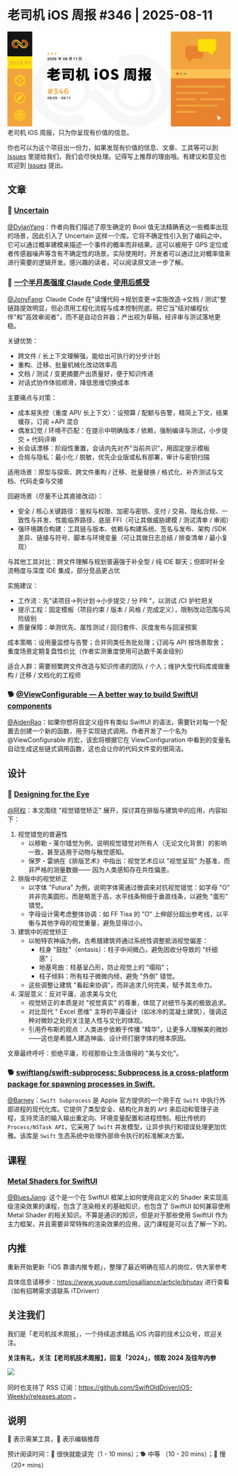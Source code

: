 # 老司机 iOS 周报 #346 | 2025-08-11

![ios-weekly](https://github.com/SwiftOldDriver/iOS-Weekly/blob/master/assets/weekly-header/346.jpg?raw=true)
老司机 iOS 周报，只为你呈现有价值的信息。

你也可以为这个项目出一份力，如果发现有价值的信息、文章、工具等可以到 [Issues](https://github.com/SwiftOldDriver/iOS-Weekly/issues) 里提给我们，我们会尽快处理。记得写上推荐的理由哦。有建议和意见也欢迎到 [Issues](https://github.com/SwiftOldDriver/iOS-Weekly/issues) 提出。

## 文章

### 🐎 [Uncertain <T>](https://nshipster.com/uncertainty/)

[@DylanYang](https://github.com/Dylan19Yang)：作者向我们描述了原生确定的 Bool 值无法精确表达一些概率出现的场景，因此引入了 Uncertain 这样一个库。它将不确定性引入到了编码之中，它可以通过概率建模来描述一个事件的概率而非结果。这可以被用于 GPS 定位或者传感器噪声等含有不确定性的场景。实际使用时，开发者可以通过比对概率值来进行需要的逻辑开发。感兴趣的读者，可以阅读原文进一步了解。

### 🐢 [一个半月高强度 Claude Code 使用后感受](https://onevcat.com/2025/08/claude-code/)

[@JonyFang](https://github.com/JonyFang): Claude Code 在"读懂代码→规划变更→实施改造→文档 / 测试"整链路提效明显，但必须用工程化流程与成本控制兜底。把它当"结对编程伙伴"和"高效审阅者"，而不是自动合并器；产出视为草稿，经评审与测试落地更稳。

关键优势：
- 跨文件 / 长上下文理解强，能给出可执行的分步计划
- 重构、迁移、批量机械化改动效率高
- 文档 / 测试 / 变更摘要产出质量好，便于知识传递
- 对话式协作体验顺滑，降低思维切换成本

主要痛点与对策：
- 成本易失控（重度 API/ 长上下文）：设预算 / 配额与告警，精简上下文，结果缓存，订阅 +API 混合
- 偶发幻觉 / 环境不匹配：在提示中明确版本 / 依赖，强制编译与测试，小步提交 + 代码评审
- 长会话漂移：阶段性重置，会话内先对齐"当前共识"，用固定提示模板
- 合规与隐私：最小化 / 脱敏，优先企业版或私有部署，审计与密钥扫描

适用场景：原型与探索、跨文件重构 / 迁移、批量替换 / 格式化、补齐测试与文档、代码走查与交接

回避场景（尽量不让其直接改动）：
- 安全 / 核心关键路径：鉴权与权限、加密与密钥、支付 / 交易、隐私合规、一致性与并发、性能临界路径、底层 FFI（可让其做威胁建模 / 测试清单 / 审阅）
- 强环境耦合构建：工具链与版本、依赖与构建系统、签名与发布、架构 /SDK 差异、链接与符号、脚本与环境变量（可让其做日志总结 / 排查清单 / 最小复现）

与其他工具对比：跨文件理解与规划普遍强于补全型 / 纯 IDE 聊天；但即时补全流畅度与深度 IDE 集成，部分竞品更占优

实施建议：
- 工作流：先"读项目→列计划→小步提交 / 分 PR "，以测试 /CI 护栏把关
- 提示工程：固定模板（项目约束 / 版本 / 风格 / 完成定义），限制改动范围与风险级别
- 质量保障：单测优先、属性测试 / 回归套件、灰度发布与回滚预案

成本策略：设用量监控与告警；合并同类任务批处理；订阅与 API 按场景取舍；重度场景定期复盘性价比（作者实测重度使用可达数千美金级别）

适合人群：需要频繁跨文件改造与知识传递的团队 / 个人；维护大型代码库或做重构 / 迁移 / 文档化的工程师

### 🐕 [@ViewConfigurable — A better way to build SwiftUI components](https://medium.com/grindr-engineering/tl-dr-swiftui-makes-customizing-views-feel-effortless-until-you-build-your-own-reusable-4a3a0cd0e288)

[@AidenRao](https://weibo.com/AidenRao)：如果你想将自定义组件有类似 SwiftUI 的语法，需要针对每一个配置去创建一个新的函数，用于实现链式调用。作者开发了一个名为 @ViewConfigurable 的宏，该宏将根据它在 ViewConfiguration 中看到的变量名自动生成这些链式调用函数，这也会让你的代码文件变的很简洁。

## 设计

### 🐢 [Designing for the Eye](https://www.nubero.ch/blog/015/)

[@阿权](https://github.com/bqlin)：本文围绕 "视觉错觉矫正" 展开，探讨其在排版与建筑中的应用，内容如下：

1. 视觉错觉的普遍性
   - 以穆勒・莱尔错觉为例，说明视觉错觉对所有人（无论文化背景）的影响一致，甚至适用于动物与触觉感知。
   - 保罗・雷纳在《排版艺术》中指出：视觉艺术应以 "视觉呈现" 为基准，而非严格的测量数据—— 因为人类感知存在共性偏差。
2. 排版中的视觉矫正
   - 以字体 "Futura" 为例，说明字体需通过微调来对抗视觉错觉：如字母 "O" 并非完美圆形，而是略宽于高，水平线条稍细于垂直线条，以避免 "蛋形" 错觉。
   - 字母设计需考虑整体协调：如 FF Tisa 的 "O" 上伸部分超出参考线，以平衡与其他字母的视觉重量，避免显得过小。
3. 建筑中的视觉矫正
   - 以帕特农神庙为例，古希腊建筑师通过系统性调整抵消视觉偏差：
     - 柱身 "鼓肚"（entasis）：柱子中间微凸，避免因收分导致的 "纤细感"；
     - 地基弯曲：柱基呈凸形，防止视觉上的 "塌陷"；
     - 柱子倾斜：所有柱子微微内倾，避免 "外倒" 错觉。
   - 这些调整让建筑 "看起来协调"，而非追求几何完美，赋予其生命力。
4. 深层意义：反对平庸，追求美与文化
   - 视觉矫正的本质是对 "视觉真实" 的尊重，体现了对细节与美的极致追求。
   - 对比现代 " Excel 思维" 主导的平庸设计（如冰冷的混凝土建筑），强调这种对微妙之处的关注是人性与文化的体现。
   - 引用乔布斯的观点：人类进步依赖于传播 "精华"，让更多人理解美的微妙——这也是希腊人建造神庙、设计师打磨字体的根本原因。

文章最终呼吁：拒绝平庸，珍视那些让生活值得的 "美与文化"。

### 🐕 [swiftlang/swift-subprocess: Subprocess is a cross-platform package for spawning processes in Swift.](https://github.com/swiftlang/swift-subprocess)

[@Barney](https://github.com/BarneyZhaoooo)：`Swift Subprocess` 是 Apple 官方提供的一个用于在 `Swift` 中执行外部进程的现代化库。它提供了类型安全、结构化并发的 `API` 来启动和管理子进程，支持灵活的输入输出重定向、环境变量配置和进程控制。相比传统的 `Process/NSTask API`，它采用了 `Swift` 并发模型，让异步执行和错误处理更加优雅。该库是 `Swift` 生态系统中处理外部命令执行的标准解决方案。

## 课程

### [Metal Shaders for SwiftUI](https://www.metal.graphics/)

[@BluesJiang](https://github.com/bluesjiang): 这个是一个在 SwiftUI 框架上如何使用自定义的 Shader 来实现高级渲染效果的课程，包含了渲染相关的基础知识，也包含了 SwiftUI 如何兼容使用 Metal Shader 的相关知识。不算是通识的知识，但是对于那些使用 SwiftUI 作为主力框架，并且需要非常特殊的渲染效果的应用，这门课程是可以去了解一下的。

## 内推

重新开始更新「iOS 靠谱内推专题」，整理了最近明确在招人的岗位，供大家参考

具体信息请移步：https://www.yuque.com/iosalliance/article/bhutav 进行查看（如有招聘需求请联系 iTDriverr）

## 关注我们

我们是「老司机技术周报」，一个持续追求精品 iOS 内容的技术公众号，欢迎关注。

**关注有礼，关注【老司机技术周报】，回复「2024」，领取 2024 及往年内参**

![](https://github.com/SwiftOldDriver/iOS-Weekly/blob/master/assets/qrcode_for_wechat.jpg?raw=true)

同时也支持了 RSS 订阅：https://github.com/SwiftOldDriver/iOS-Weekly/releases.atom 。

## 说明

🚧 表示需某工具，🌟 表示编辑推荐

预计阅读时间：🐎 很快就能读完（1 - 10 mins）；🐕 中等 （10 - 20 mins）；🐢 慢（20+ mins）
